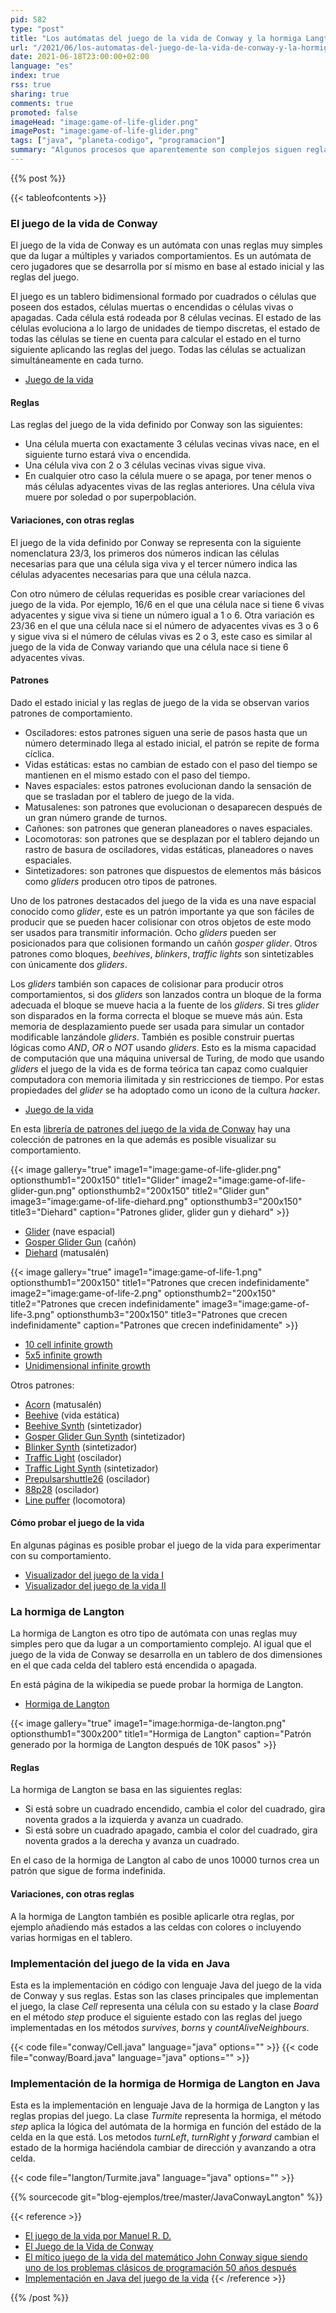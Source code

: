```yaml
---
pid: 582
type: "post"
title: "Los autómatas del juego de la vida de Conway y la hormiga Langton con su implementación en Java"
url: "/2021/06/los-automatas-del-juego-de-la-vida-de-conway-y-la-hormiga-langton-con-su-implementacion-en-java/"
date: 2021-06-18T23:00:00+02:00
language: "es"
index: true
rss: true
sharing: true
comments: true
promoted: false
imageHead: "image:game-of-life-glider.png"
imagePost: "image:game-of-life-glider.png"
tags: ["java", "planeta-codigo", "programacion"]
summary: "Algunos procesos que aparentemente son complejos siguen reglas muy simples, y aún siguiendo reglas muy simples dan lugar a muchos posibles comportamientos diferentes. Los sistemas que implementan y aplican estas reglas simples se les conoce como autómatas. Los autómatas no poseen inteligencia artificial, no aprenden ni toman decisiones en base a anteriores resultados, los autómatas simplemente siguen sus reglas de comportamiento en el estado del sistema. Dos autómatas conocidos son el juego de la vida de [John Horton Conway](https://es.wikipedia.org/wiki/John_Horton_Conway) publicado en 1970 y la hormiga de Langton de [Chris Langton](https://es.wikipedia.org/wiki/Christopher_Langton) publicado en 1986."
---
```


{{% post %}}

{{< tableofcontents >}}

### El juego de la vida de Conway

El juego de la vida de Conway es un autómata con unas reglas muy simples que da lugar a múltiples y variados comportamientos. Es un autómata de cero jugadores que se desarrolla por sí mismo en base al estado inicial y las reglas del juego.

El juego es un tablero bidimensional formado por cuadrados o células que poseen dos estados, células muertas o encendidas o células vivas o apagadas. Cada célula está rodeada por 8 células vecinas. El estado de las células evoluciona a lo largo de unidades de tiempo discretas, el estado de todas las células se tiene en cuenta para calcular el estado en el turno siguiente aplicando las reglas del juego. Todas las células se actualizan simultáneamente en cada turno.

* [Juego de la vida](https://es.wikipedia.org/wiki/Juego_de_la_vida)

#### Reglas

Las reglas del juego de la vida definido por Conway son las siguientes:

* Una célula muerta con exactamente 3 células vecinas vivas nace, en el siguiente turno estará viva o encendida.
* Una célula viva con 2 o 3 células vecinas vivas sigue viva.
* En cualquier otro caso la célula muere o se apaga, por tener menos o más células adyacentes vivas de las reglas anteriores. Una célula viva muere por soledad o por superpoblación.

#### Variaciones, con otras reglas

El juego de la vida definido por Conway se representa con la siguiente nomenclatura 23/3, los primeros dos números indican las células necesarias para que una célula siga viva y el tercer número indica las células adyacentes necesarias para que una célula nazca.

Con otro número de células requeridas es posible crear variaciones del juego de la vida. Por ejemplo, 16/6 en el que una célula nace si tiene 6 vivas adyacentes y sigue viva si tiene un número igual a 1 o 6. Otra variación es 23/36 en el que una célula nace si el número de adyacentes vivas es 3 o 6 y sigue viva si el número de células vivas es 2 o 3, este caso es similar al juego de la vida de Conway variando que una célula nace si tiene 6 adyacentes vivas.

#### Patrones

Dado el estado inicial y las reglas de juego de la vida se observan varios patrones de comportamiento.

* Osciladores: estos patrones siguen una serie de pasos hasta que un número determinado llega al estado inicial, el patrón se repite de forma cíclica.
* Vidas estáticas: estas no cambian de estado con el paso del tiempo se mantienen en el mismo estado con el paso del tiempo.
* Naves espaciales: estos patrones evolucionan dando la sensación de que se trasladan por el tablero de juego de la vida.
* Matusalenes: son patrones que evolucionan o desaparecen después de un gran número grande de turnos.
* Cañones: son patrones que generan planeadores o naves espaciales.
* Locomotoras: son patrones que se desplazan por el tablero dejando un rastro de basura de osciladores, vidas estáticas, planeadores o naves espaciales.
* Sintetizadores: son patrones que dispuestos de elementos más básicos como _gliders_ producen otro tipos de patrones.

Uno de los patrones destacados del juego de la vida es una nave espacial conocido como _glider_, este es un patrón importante ya que son fáciles de producir que se pueden hacer colisionar con otros objetos de este modo ser usados para transmitir información. Ocho _gliders_ pueden ser posicionados para que colisionen formando un cañón _gosper glider_. Otros patrones como bloques, _beehives_, _blinkers_, _traffic lights_ son sintetizables con únicamente dos _gliders_.

Los _gliders_ también son capaces de colisionar para producir otros comportamientos, si dos _gliders_ son lanzados contra un bloque de la forma adecuada el bloque se mueve hacia a la fuente de los _gliders_. Si tres _glider_ son disparados en la forma correcta el bloque se mueve más aún. Esta memoria de desplazamiento puede ser usada para simular un contador modificable lanzándole _gliders_. También es posible construir puertas lógicas como _AND_, _OR_ o _NOT_ usando _gliders_. Esto es la misma capacidad de computación que una máquina universal de Turing, de modo que usando _gliders_ el juego de la vida es de forma teórica tan capaz como cualquier computadora con memoria ilimitada y sin restricciones de tiempo. Por estas propiedades del _glider_ se ha adoptado como un icono de la cultura _hacker_.

* [Juego de la vida](https://es.wikipedia.org/wiki/Juego_de_la_vida)

En esta [librería de patrones del juego de la vida de Conway](https://conwaylife.appspot.com/library) hay una colección de patrones en la que además es posible visualizar su comportamiento.

{{< image
    gallery="true"
    image1="image:game-of-life-glider.png" optionsthumb1="200x150" title1="Glider"
    image2="image:game-of-life-glider-gun.png" optionsthumb2="200x150" title2="Glider gun"
    image3="image:game-of-life-diehard.png" optionsthumb3="200x150" title3="Diehard"
    caption="Patrones glider, glider gun y diehard" >}}

* [Glider](https://conwaylife.appspot.com/pattern/glider) (nave espacial)
* [Gosper Glider Gun](https://conwaylife.appspot.com/pattern/gosperglidergun) (cañón)
* [Diehard](https://conwaylife.appspot.com/pattern/diehard) (matusalén)

{{< image
    gallery="true"
    image1="image:game-of-life-1.png" optionsthumb1="200x150" title1="Patrones que crecen indefinidamente"
    image2="image:game-of-life-2.png" optionsthumb2="200x150" title2="Patrones que crecen indefinidamente"
    image3="image:game-of-life-3.png" optionsthumb3="200x150" title3="Patrones que crecen indefinidamente"
    caption="Patrones que crecen indefinidamente" >}}

* [10 cell infinite growth](https://conwaylife.appspot.com/pattern/10cellinfinitegrowth)
* [5x5 infinite growth](https://conwaylife.appspot.com/pattern/5x5infinitegrowth)
* [Unidimensional infinite growth](https://conwaylife.appspot.com/pattern/unidimensionalinfinitegrowth)

Otros patrones:

* [Acorn](https://conwaylife.appspot.com/pattern/acorn) (matusalén)
* [Beehive](https://conwaylife.appspot.com/pattern/beehive) (vida estática)
* [Beehive Synth](https://conwaylife.appspot.com/pattern/beehive_synth) (sintetizador)
* [Gosper Glider Gun Synth](https://conwaylife.appspot.com/pattern/gosperglidergun_synth) (sintetizador)
* [Blinker Synth](https://conwaylife.appspot.com/pattern/blinker_synth) (sintetizador)
* [Traffic Light](https://conwaylife.appspot.com/pattern/trafficlight) (oscilador)
* [Traffic Light Synth](https://conwaylife.appspot.com/pattern/trafficlight_synth) (sintetizador)
* [Prepulsarshuttle26](https://conwaylife.appspot.com/pattern/prepulsarshuttle26) (oscilador)
* [88p28](https://conwaylife.appspot.com/pattern/88p28) (oscilador)
* [Line puffer](https://conwaylife.appspot.com/pattern/linepuffer) (locomotora)

#### Cómo probar el juego de la vida

En algunas páginas es posible probar el juego de la vida para experimentar con su comportamiento.

* [Visualizador del juego de la vida I](https://conwaylife.appspot.com/new)
* [Visualizador del juego de la vida II](https://playgameoflife.com/)

### La hormiga de Langton

La hormiga de Langton es otro tipo de autómata con unas reglas muy simples pero que da lugar a un comportamiento complejo. Al igual que el juego de la vida de Conway se desarrolla en un tablero de dos dimensiones en el que cada celda del tablero está encendida o apagada.

En está página de la wikipedia se puede probar la hormiga de Langton.

* [Hormiga de Langton](https://es.wikipedia.org/wiki/Hormiga_de_Langton)

{{< image
    gallery="true"
    image1="image:hormiga-de-langton.png" optionsthumb1="300x200" title1="Hormiga de Langton"
    caption="Patrón generado por la hormiga de Langton después de 10K pasos" >}}

#### Reglas

La hormiga de Langton se basa en las siguientes reglas:

* Si está sobre un cuadrado encendido, cambia el color del cuadrado, gira noventa grados a la izquierda y avanza un cuadrado.
* Si está sobre un cuadrado apagado, cambia el color del cuadrado, gira noventa grados a la derecha y avanza un cuadrado.

En el caso de la hormiga de Langton al cabo de unos 10000 turnos crea un patrón que sigue de forma indefinida.

#### Variaciones, con otras reglas

A la hormiga de Langton también es posible aplicarle otra reglas, por ejemplo añadiendo más estados a las celdas con colores o incluyendo varias hormigas en el tablero.

### Implementación del juego de la vida en Java

Esta es la implementación en código con lenguaje Java del juego de la vida de Conway y sus reglas. Estas son las clases principales que implementan el juego, la clase _Cell_ representa una célula con su estado y la clase _Board_ en el método _step_ produce el siguiente estado con las reglas del juego implementadas en los métodos _survives_, _borns_ y _countAliveNeighbours_.

{{< code file="conway/Cell.java" language="java" options="" >}}
{{< code file="conway/Board.java" language="java" options="" >}}

### Implementación de la hormiga de Hormiga de Langton en Java

Esta es la implementación en lenguaje Java de la hormiga de Langton y las reglas propias del juego. La clase _Turmite_ representa la hormiga, el método _step_ aplica la lógica del autómata de la hormiga en función del estádo de la celda en la que está. Los metodos _turnLeft_, _turnRight_ y _forward_ cambian el estado de la hormiga haciéndola cambiar de dirección y avanzando a otra celda.

{{< code file="langton/Turmite.java" language="java" options="" >}}

{{% sourcecode git="blog-ejemplos/tree/master/JavaConwayLangton" %}}

{{< reference >}}
* [El juego de la vida por Manuel R. D.](https://www.it.uc3m.es/jvillena/irc/practicas/09-10/04mem.pdf)
* [El Juego de la Vida de Conway](https://www.adictosaltrabajo.com/2020/04/30/el-juego-de-la-vida-de-conway/)
* [El mítico juego de la vida del matemático John Conway sigue siendo uno de los problemas clásicos de programación 50 años después](https://www.xataka.com/historia-tecnologica/mitico-juego-vida-matematico-john-conway-sigue-siendo-uno-problemas-clasicos-programacion-50-anos-despues)
* [Implementación en Java del juego de la vida](http://www.bitstorm.org/gameoflife/code/)
{{< /reference >}}

{{% /post %}}
